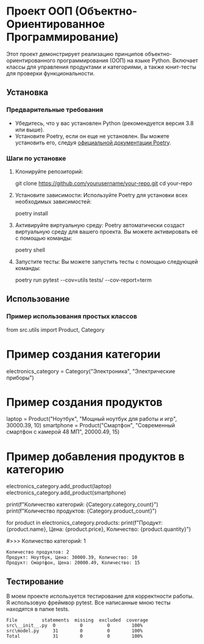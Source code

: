 # Проект ООП (Объектно-Ориентированное Программирование)


Этот проект демонстрирует реализацию принципов объектно-ориентированного программирования (ООП) на языке Python. Включает классы для управления продуктами и категориями, а также юнит-тесты для проверки функциональности.

## Установка

### Предварительные требования

- Убедитесь, что у вас установлен Python (рекомендуется версия 3.8 или выше).
- Установите Poetry, если он еще не установлен. Вы можете установить его, следуя [официальной документации Poetry](https://python-poetry.org/docs/#installation).

### Шаги по установке

1. Клонируйте репозиторий:

   
   git clone https://github.com/yourusername/your-repo.git
   cd your-repo
   

2. Установите зависимости:
Используйте Poetry для установки всех необходимых зависимостей:

   
    poetry install
    
   
3. Активируйте виртуальную среду:
Poetry автоматически создаст виртуальную среду для вашего проекта. Вы можете активировать её с помощью команды:

    
    poetry shell
    

4. Запустите тесты:
Вы можете запустить тесты с помощью следующей команды:

    
    poetry run pytest --cov=utils tests/ --cov-report=term
   

## Использование

### Пример использования простых классов

from src.utils import Product, Category

# Пример создания категории
electronics_category = Category("Электроника", "Электрические приборы")

# Пример создания продуктов
laptop = Product("Ноутбук", "Мощный ноутбук для работы и игр", 30000.39, 10)
smartphone = Product("Смартфон", "Современный смартфон с камерой 48 МП", 20000.49, 15)

# Пример добавления продуктов в категорию
electronics_category.add_product(laptop)
electronics_category.add_product(smartphone)

print(f"Количество категорий: {Category.category_count}")
print(f"Количество продуктов: {Category.product_count}")

for product in electronics_category.products:
    print(f"Продукт: {product.name}, Цена: {product.price}, Количество: {product.quantity}")

#>>> Количество категорий: 1

    Количество продуктов: 2
    Продукт: Ноутбук, Цена: 30000.39, Количество: 10
    Продукт: Смартфон, Цена: 20000.49, Количество: 15

## Тестирование

В моем проекте используется тестирование для корректности работы. Я использовую фреймвор pytest.
Все написанные мною тесты находятся в папке tests.


```
File         statements  missing  excluded  coverage
src\__init__.py  0         0         0        100%
src\model.py     31        0         0        100%
Total            31        0         0        100%
```